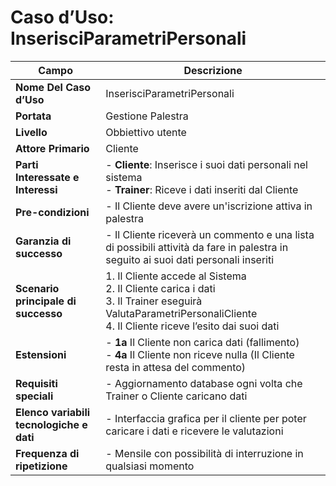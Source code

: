# Caso d’Uso: InserisciParametriPersonali

| **Campo**                                | **Descrizione**                                                                                                                                                          |
|------------------------------------------|--------------------------------------------------------------------------------------------------------------------------------------------------------------------------|
| **Nome Del Caso d’Uso**                  | InserisciParametriPersonali                                                                                                                                              |
| **Portata**                              | Gestione Palestra                                                                                                                                                         |
| **Livello**                              | Obbiettivo utente                                                                                                                                                         |
| **Attore Primario**                      | Cliente                                                                                                                                                                   |
| **Parti Interessate e Interessi**        | - **Cliente**: Inserisce i suoi dati personali nel sistema  <br> - **Trainer**: Riceve i dati inseriti dal Cliente                                                       |
| **Pre-condizioni**                       | - Il Cliente deve avere un'iscrizione attiva in palestra                                                                                                                  |
| **Garanzia di successo**                 | - Il Cliente riceverà un commento e una lista di possibili attività da fare in palestra in seguito ai suoi dati personali inseriti                                       |
| **Scenario principale di successo**      | 1. Il Cliente accede al Sistema <br> 2. Il Cliente carica i dati <br> 3. Il Trainer eseguirà ValutaParametriPersonaliCliente <br> 4. Il Cliente riceve l’esito dai suoi dati |
| **Estensioni**                           | - **1a** Il Cliente non carica dati (fallimento) <br> - **4a** Il Cliente non riceve nulla (Il Cliente resta in attesa del commento)                                     |
| **Requisiti speciali**                   | - Aggiornamento database ogni volta che Trainer o Cliente caricano dati                                                                                                   |
| **Elenco variabili tecnologiche e dati** | - Interfaccia grafica per il cliente per poter caricare i dati e ricevere le valutazioni                                                                                 |
| **Frequenza di ripetizione**             | - Mensile con possibilità di interruzione in qualsiasi momento                                                                                                            |
